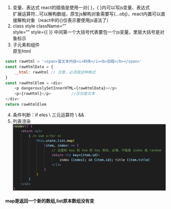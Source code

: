 1. 变量、表达式
react的插值是使用一对{ }，{ }内可以写js变量、表达式   
扩展运算符...可以解构数组，原生js解构对象需要写{...obj}，react内置可以直接解构对象（react中的{}仅表示要使用js语法了）   
2. class style
className=“”     
style=“”     style={{ }} 中间第一个大括号代表要包一个js变量，里层大括号是对象标示   
3. 子元素和组件   
原生html
``` javascript
const rawHtml = '<span>富文本内容<i>斜体</i><b>加粗</b></span>'
const rawHtmlData = {
    __html: rawHtml // 注意，必须是这种格式
}
const rawHtmlElem = <div>
    <p dangerouslySetInnerHTML={rawHtmlData}></p>
    <p>{rawHtml}</p>         //仅仅是文本
</div>
return rawHtmlElem
```
4. 条件判断：if eles \ 三元运算符 \ &&   
5. 列表渲染   
![a](./img/1.png)
#### map是返回一个新的数组,list原本数组没有变   